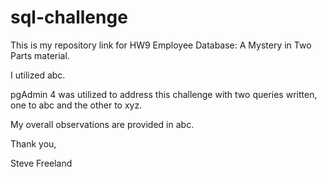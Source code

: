 # sql-challenge

This is my repository link for HW9 Employee Database: A Mystery in Two Parts material.

I utilized abc.

pgAdmin 4 was utilized to address this challenge with two queries written, one to abc and the other to xyz.

My overall observations are provided in abc.

Thank you,

Steve Freeland 

